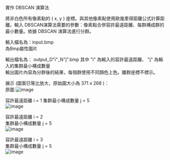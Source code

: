 實作 DBSCAN 演算法  

將非白色所有像素點的 ( x, y ) 座標。與其他像素點使用歐幾里得距離公式計算距離。輸入 DBSCAN演算法需要的參數：像素點合併容許最遠距離、每群構成群的最小數量。依據 DBSCAN 演算法進行分群。  

輸入檔名為：input.bmp  
為Bmp屬性圖片  

輸出檔名為： output_D"i"_N"j".bmp 其中 "i" 為輸入的容許最遠距離、 "j" 為輸入的集群最小構成數量  
輸出圖片內容為分群後的結果，每個群使用不同顏色上色。離群座標不標示。  

展示 (圖案已等比放大，原始圖大小為 371 x 268 )：  
原圖 
![image](https://github.com/gta45297/resume/blob/main/%E5%AF%A6%E4%BD%9CDBSCAN%E6%BC%94%E7%AE%97%E6%B3%95/show/input.bmp)

容許最遠距離 i = 1 
集群最小構成數量 j = 5  
![image](https://github.com/gta45297/resume/blob/main/%E5%AF%A6%E4%BD%9CDBSCAN%E6%BC%94%E7%AE%97%E6%B3%95/show/output_D1_N5.bmp)

容許最遠距離 i = 2  
集群最小構成數量 j = 5  
![image](https://github.com/gta45297/resume/blob/main/%E5%AF%A6%E4%BD%9CDBSCAN%E6%BC%94%E7%AE%97%E6%B3%95/show/output_D2_N5.bmp)

容許最遠距離 i = 3  
集群最小構成數量 j = 5  
![image](https://github.com/gta45297/resume/blob/main/%E5%AF%A6%E4%BD%9CDBSCAN%E6%BC%94%E7%AE%97%E6%B3%95/show/output_D3_N5.bmp)
